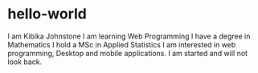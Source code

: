 # hello-world
I am Kibika Johnstone
I am learning Web Programming
I have a degree in Mathematics
I hold a MSc in Applied Statistics
I am interested in web programming, Desktop and mobile applications. 
I am started and will not look back. 
